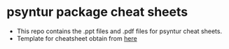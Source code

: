 # psyntur package cheat sheets

- This repo contains the .ppt files and .pdf files for psyntur cheat sheets. 
- Template for cheatsheet obtain from <a href="https://github.com/rstudio/cheatsheets/blob/main/.github/CONTRIBUTING.md" title="here">here</a>







